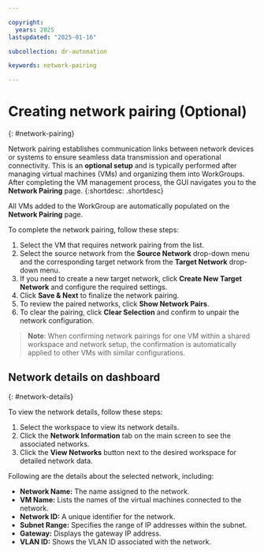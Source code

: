 ```yaml
---

copyright:
  years: 2025
lastupdated: "2025-01-16"

subcollection: dr-automation

keywords: network-pairing

---
```


# Creating network pairing (Optional)
{: #network-pairing}

Network pairing establishes communication links between network devices or systems to ensure seamless data transmission and operational connectivity. This is an **optional setup** and is typically performed after managing virtual machines (VMs) and organizing them into WorkGroups. After completing the VM management process, the GUI navigates you to the **Network Pairing** page.
{:shortdesc: .shortdesc}

All VMs added to the WorkGroup are automatically populated on the **Network Pairing** page.

To complete the network pairing, follow these steps:

1. Select the VM that requires network pairing from the list.
2. Select the source network from the **Source Network** drop-down menu and the corresponding target network from the **Target Network** drop-down menu.
3. If you need to create a new target network, click **Create New Target Network** and configure the required settings.
4. Click **Save & Next** to finalize the network pairing.
5. To review the paired networks, click **Show Network Pairs**.
6. To clear the pairing, click **Clear Selection** and confirm to unpair the network configuration.

> **Note**: When confirming network pairings for one VM within a shared workspace and network setup, the confirmation is automatically applied to other VMs with similar configurations.

## Network details on dashboard
{: #network-details}

To view the network details, follow these steps:

1. Select the workspace to view its network details.
2. Click the **Network Information** tab on the main screen to see the associated networks.
3. Click the **View Networks** button next to the desired workspace for detailed network data.

Following are the details about the selected network, including:

- **Network Name:** The name assigned to the network.
- **VM Name:** Lists the names of the virtual machines connected to the network.
- **Network ID:** A unique identifier for the network.
- **Subnet Range:** Specifies the range of IP addresses within the subnet.
- **Gateway:** Displays the gateway IP address.
- **VLAN ID:** Shows the VLAN ID associated with the network.

